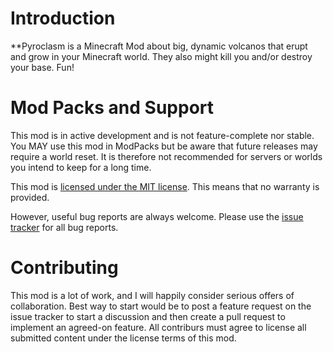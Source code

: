 # Introduction

**Pyroclasm is a Minecraft Mod about big, dynamic volcanos that erupt and grow in your Minecraft world.  They also might kill you and/or destroy your base.  Fun! 


# Mod Packs and Support
This mod is in active development and is not feature-complete nor stable.  You MAY use this mod in ModPacks but be aware that future releases may require a world reset. It is therefore not recommended for servers or worlds you intend to keep for a long time.

This mod is [licensed under the MIT license](https://github.com/grondag/Exotic-Matter/blob/master/LICENSE). This means that no warranty is provided.

However, useful bug reports are always welcome.  Please use the [issue tracker](https://github.com/grondag/Exotic-Matter/issues) for all bug reports. 

# Contributing
This mod is a lot of work, and I will happily consider serious offers of collaboration.  Best way to start would be to post a feature request on the issue tracker to start a discussion and then create a pull request to implement an agreed-on feature. All contriburs must agree to license all submitted content under the license terms of this mod.






